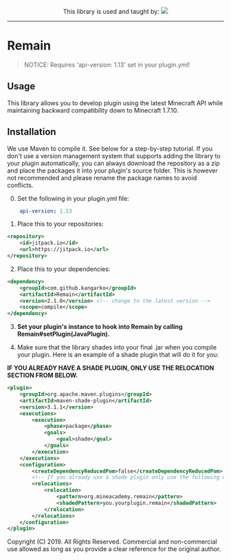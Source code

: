 <p align="center">
  This library is used and taught by:
  <a href="https://www.spigotcourse.org/?utm_source=github&utm_medium=github">
    <img src="https://i.imgur.com/Xr0p2g3.png" />
  </a>
</p>

---

# Remain

> NOTICE: Requires 'api-version: 1.13' set in your plugin.yml!

## Usage
This library allows you to develop plugin using the latest Minecraft API while maintaining backward compatibility down to Minecraft 1.7.10.

## Installation
We use Maven to compile it. See below for a step-by-step tutorial. If you don't use a version management system that supports adding the library to your plugin automatically, you can always download the repository as a zip and place the packages it into your plugin's source folder. This is however not recommended and please rename the package names to avoid conflicts.

0. Set the following in your plugin.yml file:
```yaml
    api-version: 1.13
```

1. Place this to your repositories:

```xml
<repository>
	<id>jitpack.io</id>
	<url>https://jitpack.io</url>
</repository>
```

2. Place this to your dependencies:

```xml
<dependency>
	<groupId>com.github.kangarko</groupId>
	<artifactId>Remain</artifactId>
	<version>2.1.0</version> <!-- change to the latest version -->
	<scope>compile</scope>
</dependency>
```

3. **Set your plugin's instance to hook into Remain by calling Remain#setPlugin(JavaPlugin).**

4. Make sure that the library shades into your final .jar when you compile your plugin. Here is an example of a shade plugin that will do it for you:

**IF YOU ALREADY HAVE A SHADE PLUGIN, ONLY USE THE RELOCATION SECTION FROM BELOW.**

```xml
<plugin>
	<groupId>org.apache.maven.plugins</groupId>
	<artifactId>maven-shade-plugin</artifactId>
	<version>3.1.1</version>
	<executions>
		<execution>
			<phase>package</phase>
			<goals>
				<goal>shade</goal>
			</goals>
		</execution>
	</executions>
	<configuration>
		<createDependencyReducedPom>false</createDependencyReducedPom>
		<!-- If you already use a shade plugin only use the following code and paste it into it -->
		<relocations>
			<relocation>
				<pattern>org.mineacademy.remain</pattern>
				<shadedPattern>you.yourplugin.remain</shadedPattern>
			</relocation>
		</relocations>
	</configuration>
</plugin>
```

Copyright (C) 2019. All Rights Reserved. Commercial and non-commercial use allowed as long as you provide a clear reference for the original author.  
